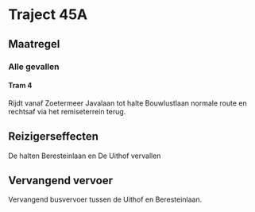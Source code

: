 # Traject 45A
## Maatregel
### Alle gevallen

#### Tram 4
Rijdt vanaf Zoetermeer Javalaan tot halte Bouwlustlaan normale route en rechtsaf via het remiseterrein terug.

## Reizigerseffecten
De halten Beresteinlaan en De Uithof vervallen

## Vervangend vervoer
Vervangend busvervoer tussen de Uithof en Beresteinlaan.
